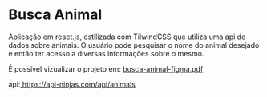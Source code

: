 # Busca Animal

<p> Aplicação em react.js, estilizada com TilwindCSS que utiliza uma api de dados sobre animais. O usuário pode pesquisar o nome do animal desejado e então ter acesso a diversas informações sobre o mesmo.</p>
<p>É possível vizualizar o projeto em:  
  <a href="https://github.com/Louisii/busca-animal/blob/main/busca-animal-figma.pdf">
    busca-animal-figma.pdf
  </a>
</p>

api:<a href="https://api-ninjas.com/api/animals"> https://api-ninjas.com/api/animals</a>
